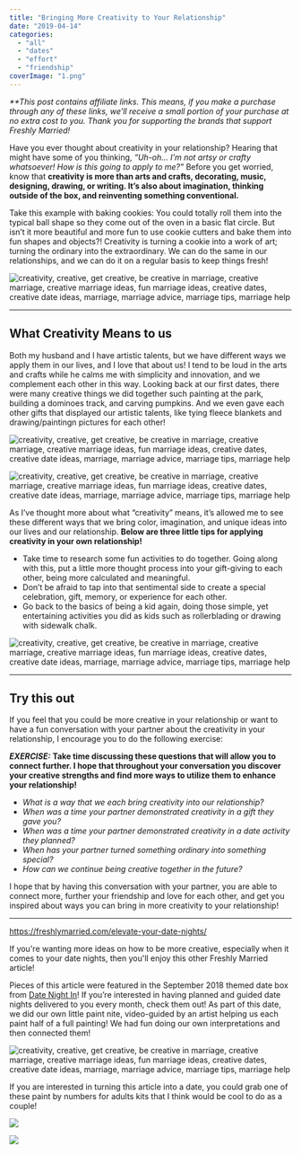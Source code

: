 ```yaml
---
title: "Bringing More Creativity to Your Relationship"
date: "2019-04-14"
categories: 
  - "all"
  - "dates"
  - "effort"
  - "friendship"
coverImage: "1.png"
---
```


_\*\*This post contains affiliate links. This means, if you make a purchase through any of these links, we’ll receive a small portion of your purchase at no extra cost to you. Thank you for supporting the brands that support Freshly Married!_

Have you ever thought about creativity in your relationship? Hearing that might have some of you thinking, _“Uh-oh… I’m not artsy or crafty whatsoever! How is this going to apply to me?”_ Before you get worried, know that **creativity is more than arts and crafts, decorating, music, designing, drawing, or writing. It’s also about imagination, thinking outside of the box, and reinventing something conventional.**  

Take this example with baking cookies: You could totally roll them into the typical ball shape so they come out of the oven in a basic flat circle. But isn’t it more beautiful and more fun to use cookie cutters and bake them into fun shapes and objects?! Creativity is turning a cookie into a work of art; turning the ordinary into the extraordinary. We can do the same in our relationships, and we can do it on a regular basis to keep things fresh!

![creativity, creative, get creative, be creative in marriage, creative marriage, creative marriage ideas, fun marriage ideas, creative dates, creative date ideas, marriage, marriage advice, marriage tips, marriage help](images/kari-shea-167714-unsplash.jpg)

* * *

## What Creativity Means to us

Both my husband and I have artistic talents, but we have different ways we apply them in our lives, and I love that about us! I tend to be loud in the arts and crafts while he calms me with simplicity and innovation, and we complement each other in this way. Looking back at our first dates, there were many creative things we did together such painting at the park, building a dominoes track, and carving pumpkins. And we even gave each other gifts that displayed our artistic talents, like tying fleece blankets and drawing/paintingn pictures for each other!

![creativity, creative, get creative, be creative in marriage, creative marriage, creative marriage ideas, fun marriage ideas, creative dates, creative date ideas, marriage, marriage advice, marriage tips, marriage help](images/pumpkins.jpg)

![creativity, creative, get creative, be creative in marriage, creative marriage, creative marriage ideas, fun marriage ideas, creative dates, creative date ideas, marriage, marriage advice, marriage tips, marriage help](images/dominoes_3-768x1024.jpg)

As I’ve thought more about what “creativity” means, it’s allowed me to see these different ways that we bring color, imagination, and unique ideas into our lives and our relationship. **Below are three little tips for applying creativity in your own relationship!**

- Take time to research some fun activities to do together. Going along with this, put a little more thought process into your gift-giving to each other, being more calculated and meaningful.
- Don’t be afraid to tap into that sentimental side to create a special celebration, gift, memory, or experience for each other.
- Go back to the basics of being a kid again, doing those simple, yet entertaining activities you did as kids such as rollerblading or drawing with sidewalk chalk.

![creativity, creative, get creative, be creative in marriage, creative marriage, creative marriage ideas, fun marriage ideas, creative dates, creative date ideas, marriage, marriage advice, marriage tips, marriage help](images/gianandrea-villa-737211-unsplash.jpg)

* * *

## Try this out

If you feel that you could be more creative in your relationship or want to have a fun conversation with your partner about the creativity in your relationship, I encourage you to do the following exercise:

**_EXERCISE:_** **Take time discussing these questions that will allow you to connect further. I hope that throughout your conversation you discover your creative strengths and find more ways to utilize them to enhance your relationship!**

- _What is a way that we each bring creativity into our relationship?_
- _When was a time your partner demonstrated creativity in a gift they gave you?_
- _When was a time your partner demonstrated creativity in a date activity they planned?_
- _When has your partner turned something ordinary into something special?_
- _How can we continue being creative together in the future?_

I hope that by having this conversation with your partner, you are able to connect more, further your friendship and love for each other, and get you inspired about ways you can bring in more creativity to your relationship!

* * *

https://freshlymarried.com/elevate-your-date-nights/

If you're wanting more ideas on how to be more creative, especially when it comes to your date nights, then you'll enjoy this other Freshly Married article!

Pieces of this article were featured in the September 2018 themed date box from [Date Night In](https://frstre.com/go/?a=19136-4863f8&s=110370-e6b059)! If you’re interested in having planned and guided date nights delivered to you every month, check them out! As part of this date, we did our own little paint nite, video-guided by an artist helping us each paint half of a full painting! We had fun doing our own interpretations and then connected them!

![creativity, creative, get creative, be creative in marriage, creative marriage, creative marriage ideas, fun marriage ideas, creative dates, creative date ideas, marriage, marriage advice, marriage tips, marriage help](images/IMG_2194.jpg)

If you are interested in turning this article into a date, you could grab one of these paint by numbers for adults kits that I think would be cool to do as a couple!

[![](//ws-na.amazon-adsystem.com/widgets/q?_encoding=UTF8&ASIN=B077R3K6TB&Format=_SL160_&ID=AsinImage&MarketPlace=US&ServiceVersion=20070822&WS=1&tag=freshlymarrie-20&language=en_US)](https://www.amazon.com/Komking-Numbers-Painting-Colorful-16x20inch/dp/B077R3K6TB/ref=as_li_ss_il?crid=2I7R5Z3STXFO8&keywords=paint+by+numbers+for+adults&qid=1554947747&s=gateway&sprefix=paint+by+numbers,aps,205&sr=8-22&linkCode=li2&tag=freshlymarrie-20&linkId=5638df582e844893e787ded308a1c35b&language=en_US)

[![](//ws-na.amazon-adsystem.com/widgets/q?_encoding=UTF8&ASIN=B01MSK1LZQ&Format=_SL160_&ID=AsinImage&MarketPlace=US&ServiceVersion=20070822&WS=1&tag=freshlymarrie-20&language=en_US)](https://www.amazon.com/Rihe-Numbers-Painting-Adults-Beginner/dp/B01MSK1LZQ/ref=as_li_ss_il?crid=2I7R5Z3STXFO8&keywords=paint+by+numbers+for+adults&qid=1554947747&s=gateway&sprefix=paint+by+numbers,aps,205&sr=8-28&linkCode=li2&tag=freshlymarrie-20&linkId=38443ec4cc1f493510dda2a11aa530a8&language=en_US)
